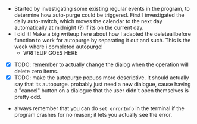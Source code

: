 - Started by investigating some existing regular events in the program, to determine how auto-purge could be triggered. First I investigated the daily auto-switch, which moves the calendar to the next day automatically at midnight (?) if its on the current day.
- I did it! Make a big writeup here about how I adapted the deleteallbefore function to work for autopurge by separating it out and such. This is the week where i completed autopurge!
	- WRITEUP GOES HERE
- [x] TODO: remember to actually change the dialog when the operation will delete zero items.
- [x] TODO: make the autopurge popups more descriptive. It should actually say that its autopurge. probably just need a new dialogue, cause having a "cancel" button on a dialogue that the user didn't open themselves is pretty odd.
- always remember that you can do `set errorInfo` in the terminal if the program crashes for no reason; it lets you actually see the error.